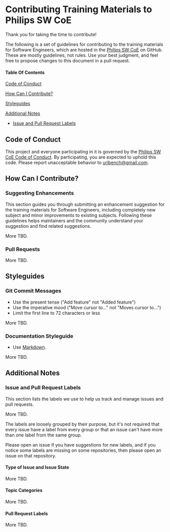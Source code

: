 # Contributing Training Materials to Philips SW CoE

Thank you for taking the time to contribute!

The following is a set of guidelines for contributing to the training materials for Software Engineers, which are hosted in the [Philips SW CoE](https://github.com/uribench/Philips_SW_CoE) on GitHub. These are mostly guidelines, not rules. Use your best judgment, and feel free to propose changes to this document in a pull request.

#### Table Of Contents

[Code of Conduct](#code-of-conduct)

[How Can I Contribute?](#how-can-i-contribute)

[Styleguides](#styleguides)

[Additional Notes](#additional-notes)
  * [Issue and Pull Request Labels](#issue-and-pull-request-labels)

## Code of Conduct

This project and everyone participating in it is governed by the [Philips SW CoE Code of Conduct](CODE_OF_CONDUCT.md). By participating, you are expected to uphold this code. Please report unacceptable behavior to [uribench@gmail.com](mailto:uribench@gmail.com).

## How Can I Contribute?

### Suggesting Enhancements

This section guides you through submitting an enhancement suggestion for the training materials for Software Engineers, including completely new subject and minor improvements to existing subjects. Following these guidelines helps maintainers and the community understand your suggestion and find related suggestions.

More TBD.

### Pull Requests

More TBD.

## Styleguides

### Git Commit Messages

* Use the present tense ("Add feature" not "Added feature")
* Use the imperative mood ("Move cursor to..." not "Moves cursor to...")
* Limit the first line to 72 characters or less

More TBD.

### Documentation Styleguide

* Use [Markdown](https://daringfireball.net/projects/markdown).

More TBD.

## Additional Notes

### Issue and Pull Request Labels

This section lists the labels we use to help us track and manage issues and pull requests.

More TBD.

The labels are loosely grouped by their purpose, but it's not required that every issue have a label from every group or that an issue can't have more than one label from the same group.

Please open an issue if you have suggestions for new labels, and if you notice some labels are missing on some repositories, then please open an issue on that repository.

#### Type of Issue and Issue State

More TBD.

#### Topic Categories

More TBD.

#### Pull Request Labels

More TBD.
